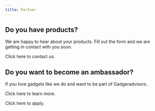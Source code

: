 ```yaml
---
title: Partner
---
```


## Do you have products?

We are happy to hear about your products. Fill out the form and we are getting in contact with you soon.

Click here to contact us.

## Do you want to become an ambassador?

If you love gadgets like we do and want to be part of Gadgeradvisors.

Click here to learn more.

Click here to apply.